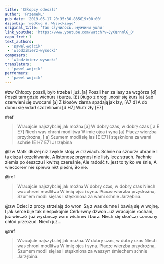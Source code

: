 ```yaml
---
title: 'Chłopcy odeszli'
author: 'PrzemekL'
pub_date: '2019-05-17 20:35:36.835019+00:00'
disambig: 'według W. Wysockiego'
original_title: 'Так случилось, мужчины ушли'
link_youtube: 'https://www.youtube.com/watch?v=QyXQrnmlG_0'
capo_fret: 1
text_authors:
 - 'pawel-wojcik'
 - 'wlodzimierz-wysocki'
composers:
 - 'wlodzimierz-wysocki'
translators:
 - 'pawel-wojcik'
performers:
 - 'pawel-wojcik'
---
```


#zw
Chłopcy poszli, było trzeba i już.	[a]
Poszli hen za lasy za wzgórza [d]
Poszli tam gdzie wichura i burza. [E]
Długo z drogi unosił się kurz [a]
Sad czerwieni się owocami [a]
Z kłosów ziarna spadają jak łzy, [A7 d]
A do domu się wdarł szczelinami [d H7]
Wiatr zły [E7]

#ref
>Wracajcie najszybciej jak można [a]
>W dobry czas, w dobry czas [	a E E7]
>Niech was chroni modlitwa 
>W imię ojca i syna [a]
>Płacze wierzba przydrożna, [	a]
>Szumem modli się las [E E7]
>I stęskniona za wami schnie [E H7 E7]
>Jarzębina

@zw
Matki dłużej niż zwykle stoją w drzwiach.
Schnie na sznurze ubranie
I ta cisza i oczekiwanie,
A listonosz przynosi nie listy lecz strach.
Pachnie ziemia po deszczu i kwitną czereśnie,
Ale radość tu jest to tylko we śnie,
A wieczorem nie śpiewa nikt pieśni,
Bo nie.

@ref
>Wracajcie najszybciej jak można
>W dobry czas, w dobry czas
>Niech was chroni modlitwa
>W imię ojca i syna.
>Płacze wierzba przydrożna,
>Szumem modli się las
>I stęskniona za wami schnie
>Jarzębina.

@zw
Dzieci z procy strzelają do wron.
Są z was dumne i bawią się w wojnę.
I jak serce bije tak niespokojnie
Cerkiewny dzwon
Już wracajcie kochani, już wieczór
już wystarczy wam wichrów i burz.
Niech się skończy conocny chłód przeczuć.
Niech już...

@ref
>Wracajcie najszybciej jak można.
>W dobry czas, w dobry czas
>Niech was chroni modlitwa
>W imię ojca i syna.
>Płacze wierzba przydrożna,
>Szumem modli się las
>I stęskniona za waszym śmiechem schnie
>Jarzębina.